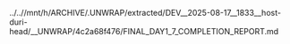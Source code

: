 ../..//mnt/h/ARCHIVE/.UNWRAP/extracted/DEV__2025-08-17__1833__host-duri-head/__UNWRAP/4c2a68f476/FINAL_DAY1_7_COMPLETION_REPORT.md